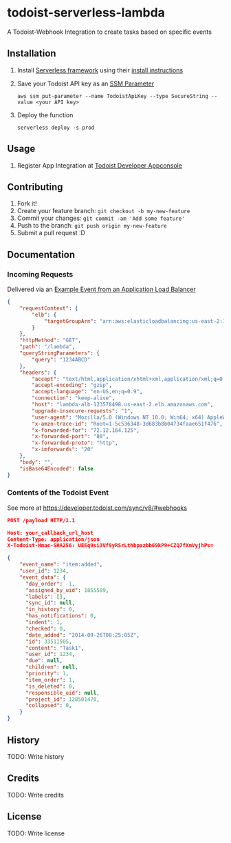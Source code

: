 # todoist-serverless-lambda

A Todoist-Webhook Integration to create tasks based on specific events

## Installation
1. Install [Serverless framework](https://serverless.com/) using their [install instructions](https://serverless.com/learn/quick-start/#installing-serverless)

2. Save your Todoist API key as an [SSM Parameter](https://docs.aws.amazon.com/systems-manager/latest/userguide/systems-manager-paramstore.html)
    ```
    aws ssm put-parameter --name TodoistApiKey --type SecureString --value <your API key>
    ```

3. Deploy the function
    ```
    serverless deploy -s prod
    ```
## Usage
1. Register App Integration at [Todoist Developer Appconsole](https://developer.todoist.com/appconsole.html)

## Contributing

1. Fork it!
2. Create your feature branch: `git checkout -b my-new-feature`
3. Commit your changes: `git commit -am 'Add some feature'`
4. Push to the branch: `git push origin my-new-feature`
5. Submit a pull request :D

## Documentation
### Incoming Requests
Delivered via an [Example Event from an Application Load Balancer](https://docs.aws.amazon.com/lambda/latest/dg/lambda-services.html)
```json 
{
    "requestContext": {
        "elb": {
            "targetGroupArn": "arn:aws:elasticloadbalancing:us-east-2:123456789012:targetgroup/lambda-279XGJDqGZ5rsrHC2Fjr/49e9d65c45c6791a"
        }
    },
    "httpMethod": "GET",
    "path": "/lambda",
    "queryStringParameters": {
        "query": "1234ABCD"
    },
    "headers": {
        "accept": "text/html,application/xhtml+xml,application/xml;q=0.9,image/webp,image/apng,*/*;q=0.8",
        "accept-encoding": "gzip",
        "accept-language": "en-US,en;q=0.9",
        "connection": "keep-alive",
        "host": "lambda-alb-123578498.us-east-2.elb.amazonaws.com",
        "upgrade-insecure-requests": "1",
        "user-agent": "Mozilla/5.0 (Windows NT 10.0; Win64; x64) AppleWebKit/537.36 (KHTML, like Gecko) Chrome/71.0.3578.98 Safari/537.36",
        "x-amzn-trace-id": "Root=1-5c536348-3d683b8b04734faae651f476",
        "x-forwarded-for": "72.12.164.125",
        "x-forwarded-port": "80",
        "x-forwarded-proto": "http",
        "x-imforwards": "20"
    },
    "body": "",
    "isBase64Encoded": false
}
```
### Contents of the Todoist Event
See more at https://developer.todoist.com/sync/v8/#webhooks
```json
POST /payload HTTP/1.1

Host: your_callback_url_host
Content-Type: application/json
X-Todoist-Hmac-SHA256: UEEq9si3Vf9yRSrLthbpazbb69kP9+CZQ7fXmVyjhPs=

{
    "event_name": "item:added",
    "user_id": 1234,
    "event_data": {
      "day_order": -1,
      "assigned_by_uid": 1855589,
      "labels": [],
      "sync_id": null,
      "in_history": 0,
      "has_notifications": 0,
      "indent": 1,
      "checked": 0,
      "date_added": "2014-09-26T08:25:05Z",
      "id": 33511505,
      "content": "Task1",
      "user_id": 1234,
      "due": null,
      "children": null,
      "priority": 1,
      "item_order": 1,
      "is_deleted": 0,
      "responsible_uid": null,
      "project_id": 128501470,
      "collapsed": 0,
    }
}
```
## History

TODO: Write history

## Credits
TODO: Write credits

## License
TODO: Write license